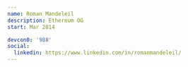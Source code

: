 ```yaml
---
name: Roman Mandeleil
description: Ethereum OG
start: Mar 2014

devcon0: '988'
social:
  linkedin: https://www.linkedin.com/in/romanmandeleil/
---
```


